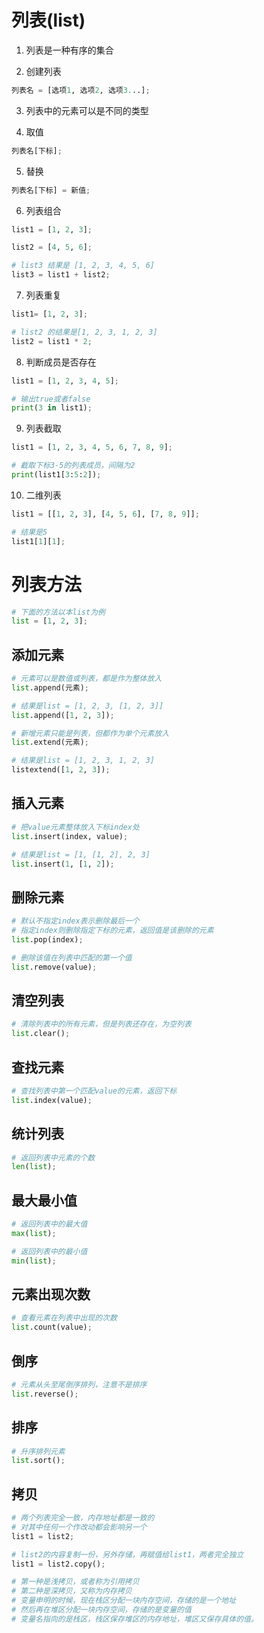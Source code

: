 # 列表(list)

1. 列表是一种有序的集合

2. 创建列表
```python
列表名 = [选项1, 选项2, 选项3...];
```

3. 列表中的元素可以是不同的类型

4. 取值
```python
列表名[下标];
```

5. 替换
```python
列表名[下标] = 新值;
```

6. 列表组合
```python
list1 = [1, 2, 3];

list2 = [4, 5, 6];

# list3 结果是 [1, 2, 3, 4, 5, 6]
list3 = list1 + list2;
```

7. 列表重复
```python
list1= [1, 2, 3];

# list2 的结果是[1, 2, 3, 1, 2, 3]
list2 = list1 * 2;
```

8. 判断成员是否存在
```python
list1 = [1, 2, 3, 4, 5];

# 输出true或者false
print(3 in list1);
```

9. 列表截取
```python
list1 = [1, 2, 3, 4, 5, 6, 7, 8, 9];

# 截取下标3-5的列表成员，间隔为2
print(list1[3:5:2]);
```

10. 二维列表
```python
list1 = [[1, 2, 3], [4, 5, 6], [7, 8, 9]];

# 结果是5
list1[1][1];
```

# 列表方法

```python
# 下面的方法以本list为例
list = [1, 2, 3];
```

##  添加元素

```python
# 元素可以是数值或列表，都是作为整体放入
list.append(元素);

# 结果是list = [1, 2, 3, [1, 2, 3]]
list.append([1, 2, 3]);

# 新增元素只能是列表，但都作为单个元素放入
list.extend(元素);

# 结果是list = [1, 2, 3, 1, 2, 3]
listextend([1, 2, 3]);
```

## 插入元素

```python
# 把value元素整体放入下标index处
list.insert(index, value);

# 结果是list = [1, [1, 2], 2, 3]
list.insert(1, [1, 2]);
```

## 删除元素

```python
# 默认不指定index表示删除最后一个
# 指定index则删除指定下标的元素，返回值是该删除的元素
list.pop(index);

# 删除该值在列表中匹配的第一个值
list.remove(value);
```

## 清空列表

```python
# 清除列表中的所有元素，但是列表还存在，为空列表
list.clear();
```

## 查找元素

```python
# 查找列表中第一个匹配value的元素，返回下标
list.index(value);
```

## 统计列表

````python
# 返回列表中元素的个数
len(list);
````

## 最大最小值

```python
# 返回列表中的最大值
max(list);

# 返回列表中的最小值
min(list);
```

## 元素出现次数

```python
# 查看元素在列表中出现的次数
list.count(value);
```

## 倒序

```python
# 元素从头至尾倒序排列，注意不是排序
list.reverse();
```

## 排序

```python
# 升序排列元素
list.sort();
```

## 拷贝
```python
# 两个列表完全一致，内存地址都是一致的
# 对其中任何一个作改动都会影响另一个
list1 = list2;

# list2的内容复制一份，另外存储，再赋值给list1，两者完全独立
list1 = list2.copy();

# 第一种是浅拷贝，或者称为引用拷贝
# 第二种是深拷贝，又称为内存拷贝
# 变量申明的时候，现在栈区分配一块内存空间，存储的是一个地址
# 然后再在堆区分配一块内存空间，存储的是变量的值
# 变量名指向的是栈区，栈区保存堆区的内存地址，堆区又保存具体的值。
```
